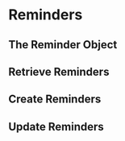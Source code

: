 # Reminders

## The Reminder Object

## Retrieve Reminders

## Create Reminders

## Update Reminders

 
